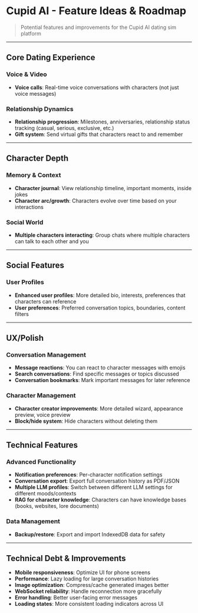 # Cupid AI - Feature Ideas & Roadmap

> Potential features and improvements for the Cupid AI dating sim platform

---

## Core Dating Experience

### Voice & Video
- **Voice calls**: Real-time voice conversations with characters (not just voice messages)

### Relationship Dynamics
- **Relationship progression**: Milestones, anniversaries, relationship status tracking (casual, serious, exclusive, etc.)
- **Gift system**: Send virtual gifts that characters react to and remember

---

## Character Depth

### Memory & Context
- **Character journal**: View relationship timeline, important moments, inside jokes
- **Character arc/growth**: Characters evolve over time based on your interactions

### Social World
- **Multiple characters interacting**: Group chats where multiple characters can talk to each other and you

---

## Social Features

### User Profiles
- **Enhanced user profiles**: More detailed bio, interests, preferences that characters can reference
- **User preferences**: Preferred conversation topics, boundaries, content filters

---

## UX/Polish

### Conversation Management
- **Message reactions**: You can react to character messages with emojis
- **Search conversations**: Find specific messages or topics discussed
- **Conversation bookmarks**: Mark important messages for later reference

### Character Management
- **Character creator improvements**: More detailed wizard, appearance preview, voice preview
- **Block/hide system**: Hide characters without deleting them

---

## Technical Features

### Advanced Functionality
- **Notification preferences**: Per-character notification settings
- **Conversation export**: Export full conversation history as PDF/JSON
- **Multiple LLM profiles**: Switch between different LLM settings for different moods/contexts
- **RAG for character knowledge**: Characters can have knowledge bases (books, websites, lore documents)

### Data Management
- **Backup/restore**: Export and import IndexedDB data for safety

---

## Technical Debt & Improvements

- **Mobile responsiveness**: Optimize UI for phone screens
- **Performance**: Lazy loading for large conversation histories
- **Image optimization**: Compress/cache generated images better
- **WebSocket reliability**: Handle reconnection more gracefully
- **Error handling**: Better user-facing error messages
- **Loading states**: More consistent loading indicators across UI
